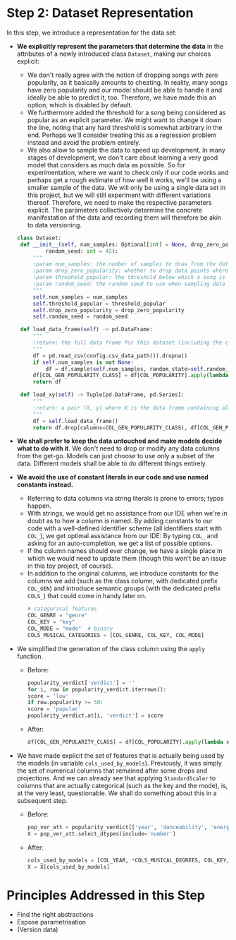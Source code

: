 # Step 2: Dataset Representation

In this step, we introduce a representation for the data set:
 * **We explicitly represent the parameters that determine the data** in the attributes 
   of a newly introduced class `Dataset`, making our choices explicit: 
   * We don't really agree with the notion of dropping songs with zero popularity,
     as it basically amounts to cheating. In reality, many songs have zero popularity
     and our model should be able to handle it and ideally be able to predict it, too.
     Therefore, we have made this an option, which is disabled by default.
   * We furthermore added the threshold for a song being considered as popular
     as an explicit parameter. We might want to change it down the line, noting 
     that any hard threshold is somewhat arbitrary in the end. Perhaps we'll consider treating
     this as a regression problem instead and avoid the problem entirely.
   * We also allow to sample the data to speed up development. In many stages
     of development, we don't care about learning a very good model that considers
     as much data as possible. So for experimentation, where we want to check
     only if our code works and perhaps get a rough estimate of how well it works,
     we'll be using a smaller sample of the data.
   We will only be using a single data set in this project, but we will still experiment with 
   different variations thereof. Therefore, we need to make the respective parameters 
   explicit. The parameters collectively determine the concrete manifestation of the data
   and recording them will therefore be akin to data versioning.

   ```python
   class Dataset:
    def __init__(self, num_samples: Optional[int] = None, drop_zero_popularity: bool = False, threshold_popular: int = 50,
            random_seed: int = 42):
        """
        :param num_samples: the number of samples to draw from the data frame; if None, use all samples
        :param drop_zero_popularity: whether to drop data points where the popularity is zero
        :param threshold_popular: the threshold below which a song is considered as unpopular
        :param random_seed: the random seed to use when sampling data points
        """
        self.num_samples = num_samples
        self.threshold_popular = threshold_popular
        self.drop_zero_popularity = drop_zero_popularity
        self.random_seed = random_seed

    def load_data_frame(self) -> pd.DataFrame:
        """
        :return: the full data frame for this dataset (including the class column)
        """
        df = pd.read_csv(config.csv_data_path()).dropna()
        if self.num_samples is not None:
            df = df.sample(self.num_samples, random_state=self.random_seed)
        df[COL_GEN_POPULARITY_CLASS] = df[COL_POPULARITY].apply(lambda x: CLASS_POPULAR if x >= self.threshold_popular else CLASS_UNPOPULAR)
        return df

    def load_xy(self) -> Tuple[pd.DataFrame, pd.Series]:
        """
        :return: a pair (X, y) where X is the data frame containing all attributes and y is the corresping series of class values
        """
        df = self.load_data_frame()
        return df.drop(columns=COL_GEN_POPULARITY_CLASS), df[COL_GEN_POPULARITY_CLASS]
   ```

* **We shall prefer to keep the data
  untouched and make models decide what to do with it**. 
  We don't need to drop or modify any data columns from the get-go. Models can just 
  choose to use only a subset of the data. Different models shall
  be able to do different things entirely.
* **We avoid the use of constant literals in our code and use named constants instead.**
    * Referring to data columns via string literals is prone to errors; typos happen.
    * With strings, we would get no assistance from our IDE when we're in doubt as to how a column is named. 
      By adding constants to our code with a well-defined identifier scheme (all identifiers start with `COL_`), we
      get optimal assistance from our IDE: By typing `COL_` and asking for an auto-completion,
      we get a list of possible options. 
    * If the column names should ever change, we have a single place in which we would need to 
      update them (though this won't be an issue in this toy project, of course).
    * In addition to the original columns, we introduce constants for the columns we add (such as 
      the class column, with dedicated prefix `COL_GEN`) and introduce semantic groups (with the dedicated prefix `COLS_`) that could
      come in handy later on.
      ```python
      # categorical features
      COL_GENRE = "genre"
      COL_KEY = "key"
      COL_MODE = "mode"  # binary
      COLS_MUSICAL_CATEGORIES = [COL_GENRE, COL_KEY, COL_MODE]
      ```
 * We simplified the generation of the class column using the `apply` function.
   * Before:
     ```python
     popularity_verdict['verdict'] = ''
     for i, row in popularity_verdict.iterrows():
     score = 'low'
     if row.popularity >= 50:
     score = 'popular'
     popularity_verdict.at[i, 'verdict'] = score
     ```
   * After:
     ```python
     df[COL_GEN_POPULARITY_CLASS] = df[COL_POPULARITY].apply(lambda x: CLASS_POPULAR if x >= self.threshold_popular else CLASS_UNPOPULAR)
     ```
 * We have made explicit the set of features that is actually being used by the models (in variable `cols_used_by_models`).
   Previously, it was simply the set of numerical columns that remained after some drops and projections.
   And we can already see that applying `StandardScaler` to columns that are actually categorical (such as the key and the mode),
   is, at the very least, questionable. We shall do something about this in a subsequent step.
   * Before:
     ```python
     pop_ver_att = popularity_verdict[['year', 'danceability', 'energy', 'key', 'loudness', 'mode', 'speechiness', 'acousticness', 'instrumentalness', 'liveness', 'valence', 'tempo', 'time_signature', 'duration_mins']]
     X = pop_ver_att.select_dtypes(include='number')
     ```
   * After:
     ```python
     cols_used_by_models = [COL_YEAR, *COLS_MUSICAL_DEGREES, COL_KEY, COL_MODE, COL_TEMPO, COL_TIME_SIGNATURE, COL_LOUDNESS, COL_DURATION_MS]
     X = X[cols_used_by_models]
     ```
# Principles Addressed in this Step

* Find the right abstractions
* Expose parametrisation
* (Version data)